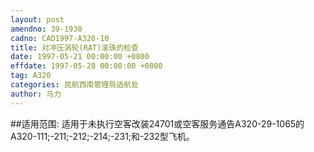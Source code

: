 ```yaml
---
layout: post
amendno: 39-1930
cadno: CAD1997-A320-10
title: 对冲压涡轮(RAT)滚珠的检查
date: 1997-05-21 00:00:00 +0800
effdate: 1997-05-28 00:00:00 +0800
tag: A320
categories: 民航西南管理局适航处
author: 马力
---
```


##适用范围:
适用于未执行空客改装24701或空客服务通告A320-29-1065的A320-111;-211;-212;-214;-231;和-232型飞机。

